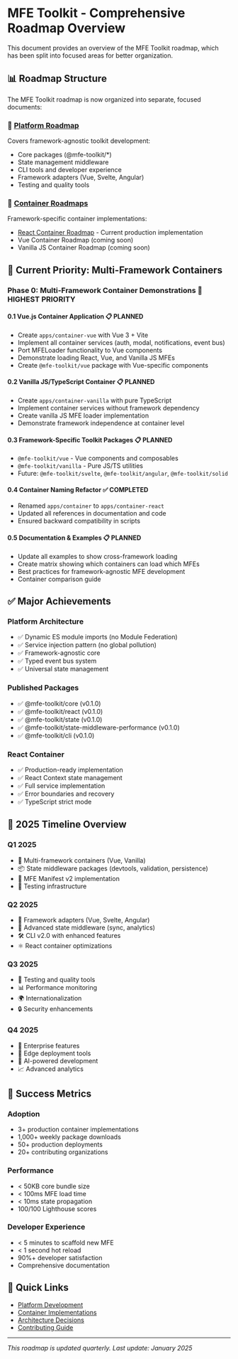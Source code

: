 # MFE Toolkit - Comprehensive Roadmap Overview

This document provides an overview of the MFE Toolkit roadmap, which has been split into focused areas for better organization.

## 📊 Roadmap Structure

The MFE Toolkit roadmap is now organized into separate, focused documents:

### 🎯 [Platform Roadmap](../platform/roadmap.md)

Covers framework-agnostic toolkit development:
- Core packages (@mfe-toolkit/*)
- State management middleware
- CLI tools and developer experience
- Framework adapters (Vue, Svelte, Angular)
- Testing and quality tools

### 🚀 [Container Roadmaps](../containers/)

Framework-specific container implementations:
- [React Container Roadmap](../containers/react/roadmap.md) - Current production implementation
- Vue Container Roadmap (coming soon)
- Vanilla JS Container Roadmap (coming soon)

## 🎯 Current Priority: Multi-Framework Containers

### Phase 0: Multi-Framework Container Demonstrations 🎯 HIGHEST PRIORITY

#### 0.1 Vue.js Container Application 📋 PLANNED
- Create `apps/container-vue` with Vue 3 + Vite
- Implement all container services (auth, modal, notifications, event bus)
- Port MFELoader functionality to Vue components
- Demonstrate loading React, Vue, and Vanilla JS MFEs
- Create `@mfe-toolkit/vue` package with Vue-specific components

#### 0.2 Vanilla JS/TypeScript Container 📋 PLANNED
- Create `apps/container-vanilla` with pure TypeScript
- Implement container services without framework dependency
- Create vanilla JS MFE loader implementation
- Demonstrate framework independence at container level

#### 0.3 Framework-Specific Toolkit Packages 📋 PLANNED
- `@mfe-toolkit/vue` - Vue components and composables
- `@mfe-toolkit/vanilla` - Pure JS/TS utilities
- Future: `@mfe-toolkit/svelte`, `@mfe-toolkit/angular`, `@mfe-toolkit/solid`

#### 0.4 Container Naming Refactor ✅ COMPLETED
- Renamed `apps/container` to `apps/container-react`
- Updated all references in documentation and code
- Ensured backward compatibility in scripts

#### 0.5 Documentation & Examples 📋 PLANNED
- Update all examples to show cross-framework loading
- Create matrix showing which containers can load which MFEs
- Best practices for framework-agnostic MFE development
- Container comparison guide

## ✅ Major Achievements

### Platform Architecture
- ✅ Dynamic ES module imports (no Module Federation)
- ✅ Service injection pattern (no global pollution)
- ✅ Framework-agnostic core
- ✅ Typed event bus system
- ✅ Universal state management

### Published Packages
- ✅ @mfe-toolkit/core (v0.1.0)
- ✅ @mfe-toolkit/react (v0.1.0)
- ✅ @mfe-toolkit/state (v0.1.0)
- ✅ @mfe-toolkit/state-middleware-performance (v0.1.0)
- ✅ @mfe-toolkit/cli (v0.1.0)

### React Container
- ✅ Production-ready implementation
- ✅ React Context state management
- ✅ Full service implementation
- ✅ Error boundaries and recovery
- ✅ TypeScript strict mode

## 📅 2025 Timeline Overview

### Q1 2025
- 🎯 Multi-framework containers (Vue, Vanilla)
- 📦 State middleware packages (devtools, validation, persistence)
- 🔧 MFE Manifest v2 implementation
- 🧪 Testing infrastructure

### Q2 2025
- 🔌 Framework adapters (Vue, Svelte, Angular)
- 🔄 Advanced state middleware (sync, analytics)
- 🛠️ CLI v2.0 with enhanced features
- ⚛️ React container optimizations

### Q3 2025
- 🧪 Testing and quality tools
- 📊 Performance monitoring
- 🌍 Internationalization
- 🔒 Security enhancements

### Q4 2025
- 🏢 Enterprise features
- 🚀 Edge deployment tools
- 🤖 AI-powered development
- 📈 Advanced analytics

## 🎯 Success Metrics

### Adoption
- 3+ production container implementations
- 1,000+ weekly package downloads
- 50+ production deployments
- 20+ contributing organizations

### Performance
- < 50KB core bundle size
- < 100ms MFE load time
- < 10ms state propagation
- 100/100 Lighthouse scores

### Developer Experience
- < 5 minutes to scaffold new MFE
- < 1 second hot reload
- 90%+ developer satisfaction
- Comprehensive documentation

## 🔗 Quick Links

- [Platform Development](../platform/)
- [Container Implementations](../containers/)
- [Architecture Decisions](./architecture-decisions.md)
- [Contributing Guide](../../CONTRIBUTING.md)

---

_This roadmap is updated quarterly. Last update: January 2025_